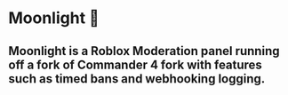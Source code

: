 # Moonlight 🌙
## Moonlight is a Roblox Moderation panel running off a fork of Commander 4 fork with features such as timed bans and webhooking logging.
